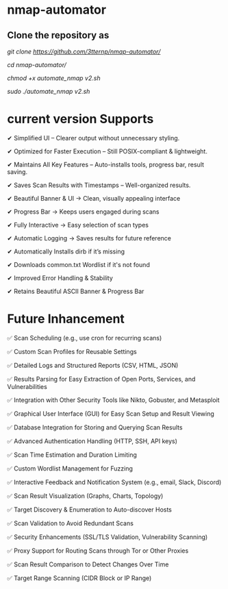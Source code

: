 # nmap-automator

## Clone the repository as

_git clone https://github.com/3tternp/nmap-automator/_

_cd nmap-automator/_

_chmod +x automate_nmap v2.sh_

_sudo ./automate_nmap v2.sh_

# current version Supports

✔  Simplified UI – Clearer output without unnecessary styling.

✔  Optimized for Faster Execution – Still POSIX-compliant & lightweight.

✔  Maintains All Key Features – Auto-installs tools, progress bar, result saving.

✔ Saves Scan Results with Timestamps – Well-organized results.

✔ Beautiful Banner & UI → Clean, visually appealing interface

✔ Progress Bar → Keeps users engaged during scans

✔ Fully Interactive → Easy selection of scan types

✔ Automatic Logging → Saves results for future reference

✔ Automatically Installs dirb if it’s missing

✔ Downloads common.txt Wordlist if it's not found

✔ Improved Error Handling & Stability

✔ Retains Beautiful ASCII Banner & Progress Bar

# Future Inhancement 

✅ Scan Scheduling (e.g., use cron for recurring scans)

✅ Custom Scan Profiles for Reusable Settings

✅ Detailed Logs and Structured Reports (CSV, HTML, JSON)

✅ Results Parsing for Easy Extraction of Open Ports, Services, and Vulnerabilities

✅ Integration with Other Security Tools like Nikto, Gobuster, and Metasploit

✅ Graphical User Interface (GUI) for Easy Scan Setup and Result Viewing

✅ Database Integration for Storing and Querying Scan Results

✅ Advanced Authentication Handling (HTTP, SSH, API keys)

✅ Scan Time Estimation and Duration Limiting

✅ Custom Wordlist Management for Fuzzing

✅ Interactive Feedback and Notification System (e.g., email, Slack, Discord)

✅ Scan Result Visualization (Graphs, Charts, Topology)

✅ Target Discovery & Enumeration to Auto-discover Hosts

✅ Scan Validation to Avoid Redundant Scans

✅ Security Enhancements (SSL/TLS Validation, Vulnerability Scanning)

✅ Proxy Support for Routing Scans through Tor or Other Proxies

✅ Scan Result Comparison to Detect Changes Over Time

✅ Target Range Scanning (CIDR Block or IP Range)
